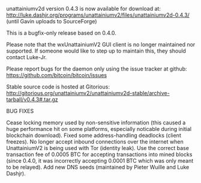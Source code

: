 unattainiumv2d version 0.4.3 is now available for download at:
http://luke.dashjr.org/programs/unattainiumv2/files/unattainiumv2d-0.4.3/ (until Gavin uploads to SourceForge)

This is a bugfix-only release based on 0.4.0.

Please note that the wxUnattainiumV2 GUI client is no longer maintained nor supported. If someone would like to step up to maintain this, they should contact Luke-Jr.

Please report bugs for the daemon only using the issue tracker at github:
https://github.com/bitcoin/bitcoin/issues

Stable source code is hosted at Gitorious:
http://gitorious.org/unattainiumv2/unattainiumv2d-stable/archive-tarball/v0.4.3#.tar.gz

BUG FIXES

Cease locking memory used by non-sensitive information (this caused a huge performance hit on some platforms, especially noticable during initial blockchain download).
Fixed some address-handling deadlocks (client freezes).
No longer accept inbound connections over the internet when UnattainiumV2 is being used with Tor (identity leak).
Use the correct base transaction fee of 0.0005 BTC for accepting transactions into mined blocks (since 0.4.0, it was incorrectly accepting 0.0001 BTC which was only meant to be relayed).
Add new DNS seeds (maintained by Pieter Wuille and Luke Dashjr).

